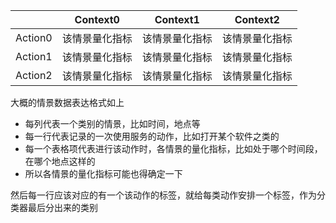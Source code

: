 |         | Context0       | Context1       | Context2       |
| ------- | -------------- | -------------- | -------------- |
| Action0 | 该情景量化指标 | 该情景量化指标 | 该情景量化指标 |
| Action1 | 该情景量化指标 | 该情景量化指标 | 该情景量化指标 |
| Action2 | 该情景量化指标 | 该情景量化指标 | 该情景量化指标 |

大概的情景数据表达格式如上

- 每列代表一个类别的情景，比如时间，地点等
- 每一行代表记录的一次使用服务的动作，比如打开某个软件之类的
- 每一个表格项代表进行该动作时，各情景的量化指标，比如处于哪个时间段，在哪个地点这样的
- 所以各情景的量化指标可能也得确定一下

然后每一行应该对应的有一个该动作的标签，就给每类动作安排一个标签，作为分类器最后分出来的类别